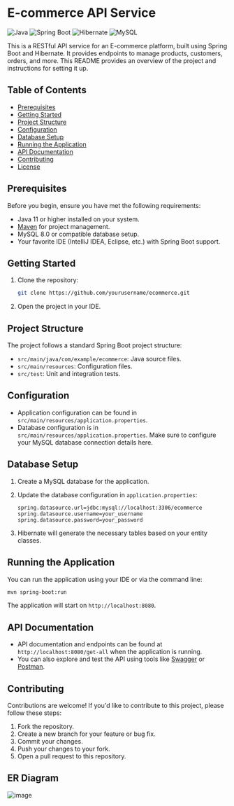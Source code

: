 
# E-commerce API Service

![Java](https://img.shields.io/badge/Java-11-green.svg)
![Spring Boot](https://img.shields.io/badge/Spring%20Boot-2.5.3-green.svg)
![Hibernate](https://img.shields.io/badge/Hibernate-5.5.6.Final-green.svg)
![MySQL](https://img.shields.io/badge/MySQL-8.0-blue.svg)

This is a RESTful API service for an E-commerce platform, built using Spring Boot and Hibernate. It provides endpoints to manage products, customers, orders, and more. This README provides an overview of the project and instructions for setting it up.

## Table of Contents

- [Prerequisites](#prerequisites)
- [Getting Started](#getting-started)
- [Project Structure](#project-structure)
- [Configuration](#configuration)
- [Database Setup](#database-setup)
- [Running the Application](#running-the-application)
- [API Documentation](#api-documentation)
- [Contributing](#contributing)
- [License](#license)

## Prerequisites

Before you begin, ensure you have met the following requirements:

- Java 11 or higher installed on your system.
- [Maven](https://maven.apache.org/) for project management.
- MySQL 8.0 or compatible database setup.
- Your favorite IDE (IntelliJ IDEA, Eclipse, etc.) with Spring Boot support.

## Getting Started

1. Clone the repository:

   ```bash
   git clone https://github.com/yourusername/ecommerce.git
   ```

2. Open the project in your IDE.

## Project Structure

The project follows a standard Spring Boot project structure:

- `src/main/java/com/example/ecommerce`: Java source files.
- `src/main/resources`: Configuration files.
- `src/test`: Unit and integration tests.

## Configuration

- Application configuration can be found in `src/main/resources/application.properties`.
- Database configuration is in `src/main/resources/application.properties`. Make sure to configure your MySQL database connection details here.

## Database Setup

1. Create a MySQL database for the application.
2. Update the database configuration in `application.properties`:

   ```properties
   spring.datasource.url=jdbc:mysql://localhost:3306/ecommerce
   spring.datasource.username=your_username
   spring.datasource.password=your_password
   ```

3. Hibernate will generate the necessary tables based on your entity classes.

## Running the Application

You can run the application using your IDE or via the command line:

```bash
mvn spring-boot:run
```

The application will start on `http://localhost:8080`.

## API Documentation

- API documentation and endpoints can be found at `http://localhost:8080/get-all` when the application is running.
- You can also explore and test the API using tools like [Swagger](https://swagger.io/) or [Postman](https://www.postman.com/).

## Contributing

Contributions are welcome! If you'd like to contribute to this project, please follow these steps:

1. Fork the repository.
2. Create a new branch for your feature or bug fix.
3. Commit your changes.
4. Push your changes to your fork.
5. Open a pull request to this repository.

## ER Diagram 
![image](https://github.com/itsamanali/e-commerce/assets/105538460/41c729de-0c53-4757-b5ce-7eb520b0dd6f)




